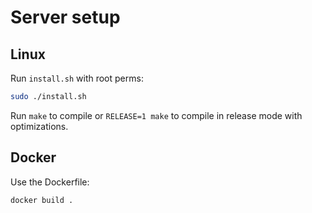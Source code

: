 # Server setup


## Linux

Run `install.sh` with root perms:
```bash
sudo ./install.sh 
```

Run `make` to compile or `RELEASE=1 make` to compile in release mode with optimizations.

## Docker

Use the Dockerfile:

```bash
docker build .
```
